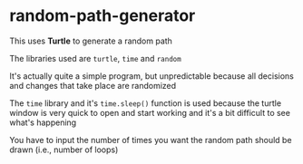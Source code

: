 # random-path-generator

This uses **Turtle** to generate a random path

The libraries used are ```turtle```, ```time``` and ```random```

It's actually quite a simple program, but unpredictable because all decisions and changes that take place are randomized

The  ```time``` library and it's ```time.sleep()``` function is used because the turtle window is very quick to open and start working and it's a bit difficult to see what's happening

You have to input the number of times you want the random path should be drawn (i.e., number of loops)
